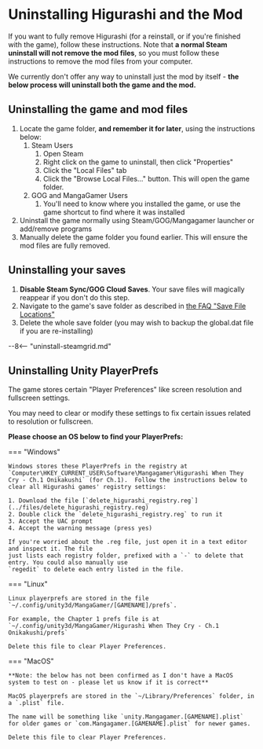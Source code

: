 # Uninstalling Higurashi and the Mod

If you want to fully remove Higurashi (for a reinstall, or if you're finished with the game), follow these instructions. Note that **a normal Steam uninstall will not remove the mod files**, so you must follow these instructions to remove the mod files from your computer.

We currently don't offer any way to uninstall just the mod by itself - **the below process will uninstall both the game and the mod.**

## Uninstalling the game and mod files

1. Locate the game folder, **and remember it for later**, using the instructions below:
    1. Steam Users
        1. Open Steam
        2. Right click on the game to uninstall, then click "Properties"
        3. Click the "Local Files" tab
        4. Click the "Browse Local Files..." button. This will open the game folder.
    2. GOG and MangaGamer Users
        1. You'll need to know where you installed the game, or use the game shortcut to find where it was installed
2. Uninstall the game normally using Steam/GOG/Mangagamer launcher or add/remove programs
3. Manually delete the game folder you found earlier. This will ensure the mod files are fully removed.

## Uninstalling your saves

1. **Disable Steam Sync/GOG Cloud Saves**. Your save files will magically reappear if you don't do this step.
2. Navigate to the game's save folder as described in [the FAQ "Save File Locations"](FAQ.md#save-file-locations)
3. Delete the whole save folder (you may wish to backup the global.dat file if you are re-installing)

--8<-- "uninstall-steamgrid.md"

## Uninstalling Unity PlayerPrefs

The game stores certain "Player Preferences" like screen resolution and fullscreen settings.

You may need to clear or modify these settings to fix certain issues related to resolution or fullscreen.

**Please choose an OS below to find your PlayerPrefs:**

=== "Windows"

    Windows stores these PlayerPrefs in the registry at `Computer\HKEY_CURRENT_USER\Software\Mangagamer\Higurashi When They Cry - Ch.1 Onikakushi` (for Ch.1).  Follow the instructions below to clear all Higurashi games' registry settings:

    1. Download the file [`delete_higurashi_registry.reg`](../files/delete_higurashi_registry.reg)
    2. Double click the `delete_higurashi_registry.reg` to run it
    3. Accept the UAC prompt
    4. Accept the warning message (press yes)

    If you're worried about the .reg file, just open it in a text editor and inspect it. The file
    just lists each registry folder, prefixed with a `-` to delete that entry. You could also manually use
    `regedit` to delete each entry listed in the file.

=== "Linux"

    Linux playerprefs are stored in the file `~/.config/unity3d/MangaGamer/[GAMENAME]/prefs`.

    For example, the Chapter 1 prefs file is at `~/.config/unity3d/MangaGamer/Higurashi When They Cry - Ch.1 Onikakushi/prefs`

    Delete this file to clear Player Preferences.

=== "MacOS"

    **Note: the below has not been confirmed as I don't have a MacOS system to test on - please let us know if it is correct**

    MacOS playerprefs are stored in the `~/Library/Preferences` folder, in a `.plist` file.

    The name will be something like `unity.Mangagamer.[GAMENAME].plist` for older games or `com.Mangagamer.[GAMENAME].plist` for newer games.

    Delete this file to clear Player Preferences.
